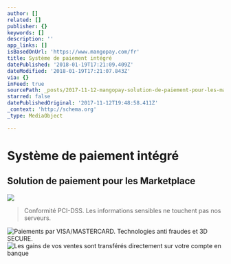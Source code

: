 ```yaml
---
author: []
related: []
publisher: {}
keywords: []
description: ''
app_links: []
isBasedOnUrl: 'https://www.mangopay.com/fr'
title: Système de paiement intégré
datePublished: '2018-01-19T17:21:09.409Z'
dateModified: '2018-01-19T17:21:07.843Z'
via: {}
inFeed: true
sourcePath: _posts/2017-11-12-mangopay-solution-de-paiement-pour-les-marketplaces-acce.md
starred: false
datePublishedOriginal: '2017-11-12T19:48:58.411Z'
_context: 'http://schema.org'
_type: MediaObject

---
```

# Système de paiement intégré

## Solution de paiement pour les Marketplace
![](https://the-grid-user-content.s3-us-west-2.amazonaws.com/5fc19573-d724-41ba-9f0a-bb64619c5a24.png)

> Conformité PCI-DSS. Les informations sensibles ne touchent pas nos serveurs.

![Paiements par VISA/MASTERCARD. Technologies anti fraudes et 3D SECURE.](https://the-grid-user-content.s3-us-west-2.amazonaws.com/a663e3c0-1b4f-4b44-b245-09bf3f41b409.png)
![Les gains de vos ventes sont transférés directement sur votre compte en banque](https://the-grid-user-content.s3-us-west-2.amazonaws.com/47a1ae90-0335-4116-a0da-44c67bf58999.png)